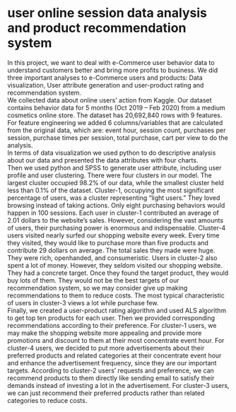 # user online session data analysis and product recommendation system

In this project, we want to deal with e-Commerce user behavior data to understand customers better and bring more profits to business. We did three important analyses to e-Commerce users and products: Data visualization, User attribute generation and user-product rating and recommendation system.  
We collected data about online users’ action from Kaggle. Our dataset contains behavior data for 5 months (Oct 2019 – Feb 2020) from a medium cosmetics online store. The dataset has 20,692,840 rows with 9 features. For feature engineering we added 6 columns/variables that are calculated from the original data, which are: event hour, session count, purchases per session, purchase times per session, total purchase, cart per view to do the analysis.  
In terms of data visualization we used python to do descriptive analysis about our data and presented the data attributes with four charts.  
Then we used python and SPSS to generate user attribute, including user profile and user clustering. There were four clusters in our model. The largest cluster occupied 98.2% of our data, while the smallest cluster held less than 0.1% of the dataset. Cluster-1, occupying the most significant percentage of users, was a cluster representing “light users.”  They loved browsing instead of taking actions. Only eight purchasing behaviors would happen in 100 sessions. Each user in cluster-1 contributed an average of 2.01 dollars to the website’s sales. However, considering the vast amounts of users, their purchasing power is enormous and indispensable.  Cluster-4 users visited nearly surfed our shopping website every week. Every time they visited, they would like to purchase more than five products and contribute 29 dollars on average. The total sales they made were huge. They were rich, openhanded, and consumeristic.  Users in cluster-2 also spent a lot of money. However, they seldom visited our shopping website. They had a concrete target. Once they found the target product, they would buy lots of them. They would not be the best targets of our recommendation system, so we may consider give up making recommendations to them to reduce costs. The most typical characteristic of users in cluster-3 views a lot while purchase few.  
Finally, we created a user-product rating algorithm and used ALS algorithm to get top ten products for each user. Then we provided corresponding recommendations according to their preference. For cluster-1 users, we may make the shopping website more appealing and provide more promotions and discount to them at their most concentrate event hour. For cluster-4 users, we decided to put more advertisements about their preferred products and related categories at their concentrate event hour and enhance the advertisement frequency, since they are our important targets. According to cluster-2 users’ requests and preference, we can recommend products to them directly like sending email to satisfy their demands instead of investing a lot in the advertisement. For cluster-3 users, we can just recommend their preferred products rather than related categories to reduce costs.
